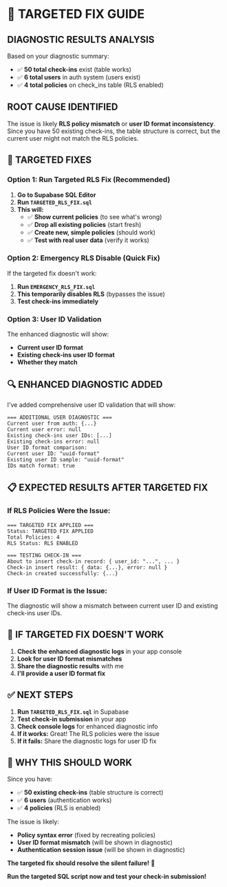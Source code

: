 # 🎯 TARGETED FIX GUIDE

## **DIAGNOSTIC RESULTS ANALYSIS**

Based on your diagnostic summary:
- ✅ **50 total check-ins** exist (table works)
- ✅ **6 total users** in auth system (users exist)
- ✅ **4 total policies** on check_ins table (RLS enabled)

## **ROOT CAUSE IDENTIFIED**

The issue is likely **RLS policy mismatch** or **user ID format inconsistency**. Since you have 50 existing check-ins, the table structure is correct, but the current user might not match the RLS policies.

## **🎯 TARGETED FIXES**

### **Option 1: Run Targeted RLS Fix (Recommended)**

1. **Go to Supabase SQL Editor**
2. **Run `TARGETED_RLS_FIX.sql`**
3. **This will:**
   - ✅ **Show current policies** (to see what's wrong)
   - ✅ **Drop all existing policies** (start fresh)
   - ✅ **Create new, simple policies** (should work)
   - ✅ **Test with real user data** (verify it works)

### **Option 2: Emergency RLS Disable (Quick Fix)**

If the targeted fix doesn't work:

1. **Run `EMERGENCY_RLS_FIX.sql`**
2. **This temporarily disables RLS** (bypasses the issue)
3. **Test check-ins immediately**

### **Option 3: User ID Validation**

The enhanced diagnostic will show:
- **Current user ID format**
- **Existing check-ins user ID format**
- **Whether they match**

## **🔍 ENHANCED DIAGNOSTIC ADDED**

I've added comprehensive user ID validation that will show:

```
=== ADDITIONAL USER DIAGNOSTIC ===
Current user from auth: {...}
Current user error: null
Existing check-ins user IDs: [...]
Existing check-ins error: null
User ID format comparison:
Current user ID: "uuid-format"
Existing user ID sample: "uuid-format"
IDs match format: true
```

## **📋 EXPECTED RESULTS AFTER TARGETED FIX**

### **If RLS Policies Were the Issue:**
```
=== TARGETED FIX APPLIED ===
Status: TARGETED FIX APPLIED
Total Policies: 4
RLS Status: RLS ENABLED

=== TESTING CHECK-IN ===
About to insert check-in record: { user_id: "...", ... }
Check-in insert result: { data: {...}, error: null }
Check-in created successfully: {...}
```

### **If User ID Format is the Issue:**
The diagnostic will show a mismatch between current user ID and existing check-ins user IDs.

## **🚨 IF TARGETED FIX DOESN'T WORK**

1. **Check the enhanced diagnostic logs** in your app console
2. **Look for user ID format mismatches**
3. **Share the diagnostic results** with me
4. **I'll provide a user ID format fix**

## **✅ NEXT STEPS**

1. **Run `TARGETED_RLS_FIX.sql`** in Supabase
2. **Test check-in submission** in your app
3. **Check console logs** for enhanced diagnostic info
4. **If it works:** Great! The RLS policies were the issue
5. **If it fails:** Share the diagnostic logs for user ID fix

## **🎯 WHY THIS SHOULD WORK**

Since you have:
- ✅ **50 existing check-ins** (table structure is correct)
- ✅ **6 users** (authentication works)
- ✅ **4 policies** (RLS is enabled)

The issue is likely:
- **Policy syntax error** (fixed by recreating policies)
- **User ID format mismatch** (will be shown in diagnostic)
- **Authentication session issue** (will be shown in diagnostic)

**The targeted fix should resolve the silent failure!** 🔧

**Run the targeted SQL script now and test your check-in submission!** 
